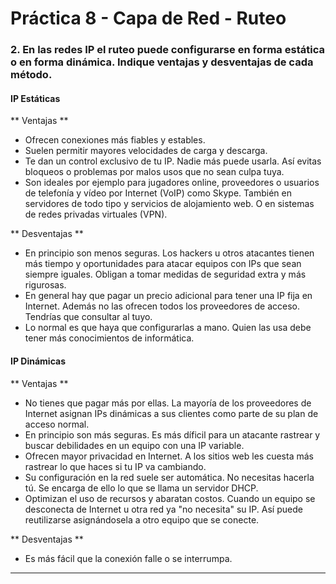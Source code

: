 # Práctica 8 - Capa de Red - Ruteo

### 2. En las redes IP el ruteo puede configurarse en forma estática o en forma dinámica. Indique ventajas y desventajas de cada método.

#### IP Estáticas

** Ventajas **

* Ofrecen conexiones más fiables y estables.
* Suelen permitir mayores velocidades de carga y descarga.
* Te dan un control exclusivo de tu IP. Nadie más puede usarla. Así evitas bloqueos o problemas por malos usos que no sean culpa tuya.
* Son ideales por ejemplo para jugadores online, proveedores o usuarios de telefonía y vídeo por Internet (VoIP) como Skype. También en servidores de todo tipo y servicios de alojamiento web. O en sistemas de redes privadas virtuales (VPN).

** Desventajas **

* En principio son menos seguras. Los hackers u otros atacantes tienen más tiempo y oportunidades para atacar equipos con IPs que sean siempre iguales. Obligan a tomar medidas de seguridad extra y más rigurosas.
* En general hay que pagar un precio adicional para tener una IP fija en Internet. Además no las ofrecen todos los proveedores de acceso. Tendrías que consultar al tuyo.
* Lo normal es que haya que configurarlas a mano. Quien las usa debe tener más conocimientos de informática.

#### IP Dinámicas

** Ventajas **

* No tienes que pagar más por ellas. La mayoría de los proveedores de Internet asignan IPs dinámicas a sus clientes como parte de su plan de acceso normal.
* En principio son más seguras. Es más díficil para un atacante rastrear y buscar debilidades en un equipo con una IP variable.
* Ofrecen mayor privacidad en Internet. A los sitios web les cuesta más rastrear lo que haces si tu IP va cambiando.
* Su configuración en la red suele ser automática. No necesitas hacerla tú. Se encarga de ello lo que se llama un servidor DHCP.
* Optimizan el uso de recursos y abaratan costos. Cuando un equipo se desconecta de Internet u otra red ya "no necesita" su IP. Así puede reutilizarse asignándosela a otro equipo que se conecte.

** Desventajas **

* Es más fácil que la conexión falle o se interrumpa.

---


